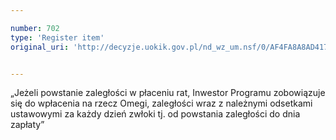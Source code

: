 ```yaml
---

number: 702
type: 'Register item'
original_uri: 'http://decyzje.uokik.gov.pl/nd_wz_um.nsf/0/AF4FA8A8AD417BE7C12572DD0032966A?OpenDocument'


---
```


„Jeżeli powstanie zaległości w płaceniu rat, Inwestor Programu zobowiązuje się do wpłacenia na rzecz Omegi, zaległości wraz z należnymi odsetkami ustawowymi za każdy dzień zwłoki tj. od powstania zaległości do dnia zapłaty”
